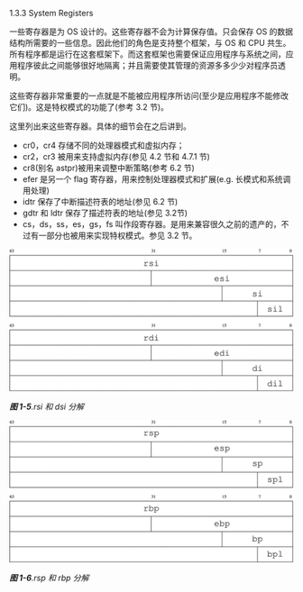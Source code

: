 1.3.3 System Registers

一些寄存器是为 OS 设计的。这些寄存器不会为计算保存值。只会保存 OS 的数据结构所需要的一些信息。因此他们的角色是支持整个框架，与 OS 和 CPU 共生。所有程序都是运行在这套框架下。而这套框架也需要保证应用程序与系统之间，应用程序彼此之间能够很好地隔离；并且需要使其管理的资源多多少少对程序员透明。

这些寄存器非常重要的一点就是不能被应用程序所访问\(至少是应用程序不能修改它们\)。这是特权模式的功能了\(参考 3.2 节\)。

这里列出来这些寄存器。具体的细节会在之后讲到。

* cr0，cr4 存储不同的处理器模式和虚拟内存；
* cr2，cr3 被用来支持虚拟内存\(参见 4.2 节和 4.7.1 节\)
* cr8\(别名 astpr\)被用来调整中断策略\(参考 6.2 节\)
* efer 是另一个 flag 寄存器，用来控制处理器模式和扩展\(e.g. 长模式和系统调用处理\)
* idtr 保存了中断描述符表的地址\(参见 6.2 节\)
* gdtr 和 ldtr 保存了描述符表的地址\(参见 3.2节\)
* cs，ds，ss，es，gs，fs 叫作段寄存器。是用来兼容很久之前的遗产的，不过有一部分也被用来实现特权模式。参见 3.2 节。

![](/assets/1-5.gif)

_**图 1-5**.rsi 和 dsi 分解_

![](/assets/1-6.gif)

_**图 1-6**.rsp 和 rbp 分解_

